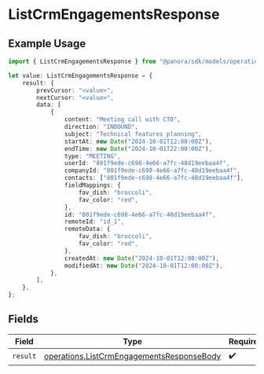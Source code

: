 # ListCrmEngagementsResponse

## Example Usage

```typescript
import { ListCrmEngagementsResponse } from "@panora/sdk/models/operations";

let value: ListCrmEngagementsResponse = {
    result: {
        prevCursor: "<value>",
        nextCursor: "<value>",
        data: [
            {
                content: "Meeting call with CTO",
                direction: "INBOUND",
                subject: "Technical features planning",
                startAt: new Date("2024-10-01T12:00:00Z"),
                endTime: new Date("2024-10-01T22:00:00Z"),
                type: "MEETING",
                userId: "801f9ede-c698-4e66-a7fc-48d19eebaa4f",
                companyId: "801f9ede-c698-4e66-a7fc-48d19eebaa4f",
                contacts: ["801f9ede-c698-4e66-a7fc-48d19eebaa4f"],
                fieldMappings: {
                    fav_dish: "broccoli",
                    fav_color: "red",
                },
                id: "801f9ede-c698-4e66-a7fc-48d19eebaa4f",
                remoteId: "id_1",
                remoteData: {
                    fav_dish: "broccoli",
                    fav_color: "red",
                },
                createdAt: new Date("2024-10-01T12:00:00Z"),
                modifiedAt: new Date("2024-10-01T12:00:00Z"),
            },
        ],
    },
};
```

## Fields

| Field                                                                                                  | Type                                                                                                   | Required                                                                                               | Description                                                                                            |
| ------------------------------------------------------------------------------------------------------ | ------------------------------------------------------------------------------------------------------ | ------------------------------------------------------------------------------------------------------ | ------------------------------------------------------------------------------------------------------ |
| `result`                                                                                               | [operations.ListCrmEngagementsResponseBody](../../models/operations/listcrmengagementsresponsebody.md) | :heavy_check_mark:                                                                                     | N/A                                                                                                    |